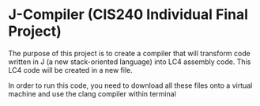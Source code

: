 # J-Compiler (CIS240 Individual Final Project) 

The purpose of this project is to create a compiler that will transform code 
written in J (a new stack-oriented language) into LC4 assembly code. This LC4
code will be created in a new file. 

In order to run this code, you need to download all these files onto a virtual machine 
and use the clang compiler within terminal
